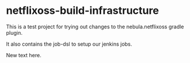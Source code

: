 netflixoss-build-infrastructure
===============================

This is a test project for trying out changes to the nebula.netflixoss gradle plugin.

It also contains the job-dsl to setup our jenkins jobs.

New text here.


